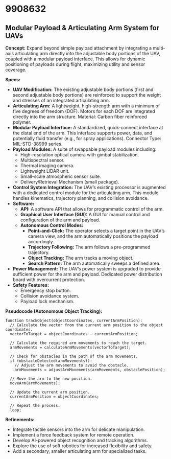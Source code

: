 # 9908632

## Modular Payload & Articulating Arm System for UAVs

**Concept:** Expand beyond simple payload attachment by integrating a multi-axis articulating arm directly *into* the adjustable body portions of the UAV, coupled with a modular payload interface. This allows for dynamic positioning of payloads during flight, maximizing utility and sensor coverage.

**Specs:**

*   **UAV Modification:** The existing adjustable body portions (first and second adjustable body portions) are reinforced to support the weight and stresses of an integrated articulating arm.
*   **Articulating Arm:** A lightweight, high-strength arm with a minimum of five degrees of freedom (DOF). Motors for each DOF are integrated directly into the arm structure. Material: Carbon fiber reinforced polymer.
*   **Modular Payload Interface:** A standardized, quick-connect interface at the distal end of the arm. This interface supports power, data, and potentially fluid transfer (e.g., for spray applications). Connector Type: MIL-STD-38999 series.
*   **Payload Modules:** A suite of swappable payload modules including:
    *   High-resolution optical camera with gimbal stabilization.
    *   Multispectral sensor.
    *   Thermal imaging camera.
    *   Lightweight LiDAR unit.
    *   Small-scale atmospheric sensor suite.
    *   Delivery/Retrieval Mechanism (small package).
*   **Control System Integration:** The UAV’s existing processor is augmented with a dedicated control module for the articulating arm. This module handles kinematics, trajectory planning, and collision avoidance.
*   **Software:**
    *   **API:** A software API that allows for programmatic control of the arm.
    *   **Graphical User Interface (GUI):** A GUI for manual control and configuration of the arm and payload.
    *   **Autonomous Control Modes:**
        *   **Point-and-Click:** The operator selects a target point in the UAV’s camera view, and the arm automatically positions the payload accordingly.
        *   **Trajectory Following:** The arm follows a pre-programmed trajectory.
        *   **Object Tracking:** The arm tracks a moving object.
        *   **Search Pattern:** The arm automatically sweeps a defined area.
*   **Power Management:** The UAV’s power system is upgraded to provide sufficient power for the arm and payload. Dedicated power distribution board with overcurrent protection.
*   **Safety Features:**
    *   Emergency stop button.
    *   Collision avoidance system.
    *   Payload lock mechanism.

**Pseudocode (Autonomous Object Tracking):**

```
function trackObject(objectCoordinates, currentArmPosition):
  // Calculate the vector from the current arm position to the object coordinates.
  vectorToTarget = objectCoordinates - currentArmPosition;

  // Calculate the required arm movements to reach the target.
  armMovements = calculateArmMovements(vectorToTarget);

  // Check for obstacles in the path of the arm movements.
  if (obstacleDetected(armMovements)):
    // Adjust the arm movements to avoid the obstacle.
    armMovements = adjustArmMovements(armMovements, obstaclePosition);

  // Move the arm to the new position.
  moveArm(armMovements);

  // Update the current arm position.
  currentArmPosition = objectCoordinates;

  // Repeat the process.
  loop;
```

**Refinements:**

*   Integrate tactile sensors into the arm for delicate manipulation.
*   Implement a force feedback system for remote operation.
*   Develop AI-powered object recognition and tracking algorithms.
*   Explore the use of soft robotics for increased flexibility and safety.
*   Add a secondary, smaller articulating arm for specialized tasks.